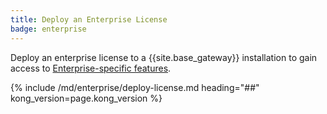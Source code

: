 ```yaml
---
title: Deploy an Enterprise License
badge: enterprise
---
```


Deploy an enterprise license to a {{site.base_gateway}} installation to gain access
to [Enterprise-specific features](/gateway/{{page.kong_version}}/licenses).

{% include /md/enterprise/deploy-license.md heading="##" kong_version=page.kong_version %}
